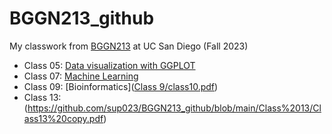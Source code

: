 # BGGN213_github
My classwork from [BGGN213](https://bioboot.github.io/bggn213_F23/) at UC San Diego (Fall 2023)

- Class 05: [Data visualization with GGPLOT](https://github.com/sup023/BGGN213_github/blob/main/Class%205/Class5.pdf)
- Class 07: [Machine Learning](https://github.com/sup023/BGGN213_github/blob/main/Class%207/class7.pdf)
- Class 09: [Bioinformatics]([Class 9/class10.pdf](https://github.com/sup023/BGGN213_github/blob/main/Class%209/class10.pdf))
- Class 13: (https://github.com/sup023/BGGN213_github/blob/main/Class%2013/Class13%20copy.pdf)
